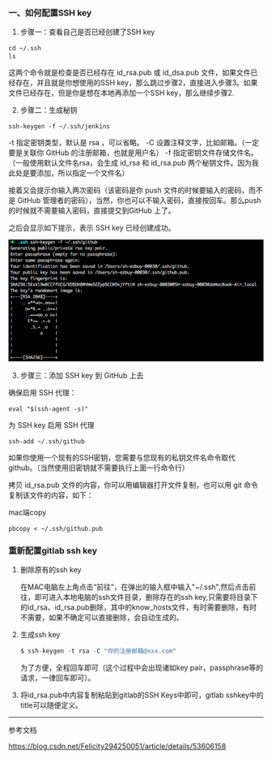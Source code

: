 ### 一、如何配置SSH key

1. 步骤一：查看自己是否已经创建了SSH key

```
cd ~/.ssh
ls
```

这两个命令就是检查是否已经存在 id_rsa.pub 或 id_dsa.pub 文件，如果文件已经存在，并且就是你想使用的SSH key，那么跳过步骤2，直接进入步骤3。如果文件已经存在，但是你是想在本地再添加一个SSH key，那么继续步骤2.

2. 步骤二：生成秘钥

```
ssh-keygen -f ~/.ssh/jenkins
```

-t 指定密钥类型，默认是 rsa ，可以省略。
-C 设置注释文字，比如邮箱。（一定要是关联你 GitHub 的注册邮箱，也就是用户名）
-f 指定密钥文件存储文件名。（一般使用默认文件名rsa，会生成 id_rsa 和 id_rsa.pub 两个秘钥文件。因为我此处是要添加，所以指定一个文件名）

接着又会提示你输入两次密码（该密码是你 push 文件的时候要输入的密码，而不是 GitHub 管理者的密码），当然，你也可以不输入密码，直接按回车。那么push的时候就不需要输入密码，直接提交到GitHub 上了。

之后会显示如下提示，表示 SSH key 已经创建成功。

![image-20201213161432178](git.assets/image-20201213161432178.png)

3. 步骤三：添加 SSH key 到 GitHub 上去

确保启用 SSH 代理：

```
eval "$(ssh-agent -s)"
```

为 SSH key 启用 SSH 代理

```
ssh-add ~/.ssh/github
```

如果你使用一个现有的SSH密钥，您需要与您现有的私钥文件名命令取代 github。（当然使用旧密钥就不需要执行上面一行命令行）

拷贝 id_rsa.pub 文件的内容，你可以用编辑器打开文件复制，也可以用 git 命令复制该文件的内容，如下：

mac端copy

```
pbcopy < ~/.ssh/github.pub
```





### 重新配置gitlab ssh key

1. 删除原有的ssh key

   在MAC电脑左上角点击“前往”，在弹出的输入框中输入"~/.ssh",然后点击前往，即可进入本地电脑的ssh文件目录，删除存在的ssh key,只需要将目录下的id_rsa、id_rsa.pub删除，其中的know_hosts文件，有时需要删除，有时不需要，如果不确定可以直接删除，会自动生成的。

2. 生成ssh key

   ```js
   $ ssh-keygen -t rsa -C "你的注册邮箱@xxx.com"
   ```

   为了方便，全程回车即可（这个过程中会出现诸如key pair，passphrase等的请求，一律回车即可）。

3. 将id_rsa.pub中内容复制粘贴到gitlab的SSH Keys中即可，gitlab sshkey中的title可以随便定义。

---

参考文档

https://blog.csdn.net/Felicity294250051/article/details/53606158

